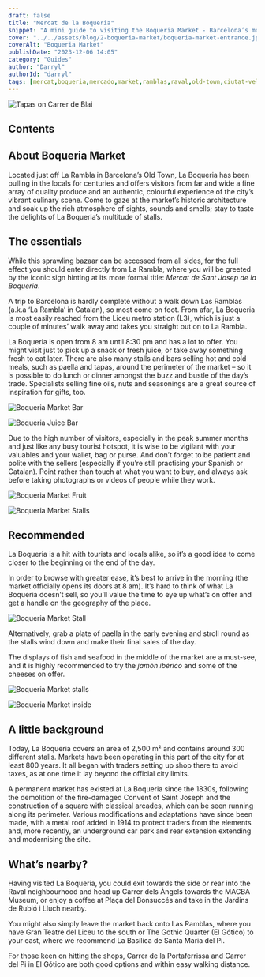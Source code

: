 ```yaml
---
draft: false
title: "Mercat de la Boqueria"
snippet: "A mini guide to visiting the Boqueria Market - Barcelona’s most iconic and vibrant tourist market found on Las Ramblas in the heart of Barcelona."
cover: "../../assets/blog/2-boqueria-market/boqueria-market-entrance.jpg"
coverAlt: "Boqueria Market"
publishDate: "2023-12-06 14:05"
category: "Guides"
author: "Darryl"
authorId: "darryl"
tags: [mercat,boqueria,mercado,market,ramblas,raval,old-town,ciutat-vella]
---
```


![Tapas on Carrer de Blai](../../assets/blog/2-boqueria-market/boqueria-market-entrance.jpg)

## Contents

## About Boqueria Market

Located just off La Rambla in Barcelona’s Old Town, La Boqueria has been pulling in the locals for centuries and offers visitors from far and wide a fine array of quality produce and an authentic, colourful experience of the city’s vibrant culinary scene. Come to gaze at the market’s historic architecture and soak up the rich atmosphere of sights, sounds and smells; stay to taste the delights of La Boqueria’s multitude of stalls.


## The essentials

While this sprawling bazaar can be accessed from all sides, for the full effect you should enter directly from La Rambla, where you will be greeted by the iconic sign hinting at its more formal title: *Mercat de Sant Josep de la Boqueria*.


A trip to Barcelona is hardly complete without a walk down Las Ramblas (a.k.a ‘La Rambla’ in Catalan), so most come on foot. From afar, La Boqueria is most easily reached from the Liceu metro station (L3), which is just a couple of minutes’ walk away and takes you straight out on to La Rambla.

La Boqueria is open from 8 am until 8:30 pm and has a lot to offer. You might visit just to pick up a snack or fresh juice, or take away something fresh to eat later. There are also many stalls and bars selling hot and cold meals, such as paella and tapas, around the perimeter of the market – so it is possible to do lunch or dinner amongst the buzz and bustle of the day’s trade. Specialists selling fine oils, nuts and seasonings are a great source of inspiration for gifts, too.


![Boqueria Market Bar](../../assets/blog/2-boqueria-market/boqueria-market-bar-76e347aa.jpg)

![Boqueria Juice Bar](../../assets/blog/2-boqueria-market/juice-bar-53f94a16.jpg)

Due to the high number of visitors, especially in the peak summer months and just like any busy tourist hotspot, it is wise to be vigilant with your valuables and your wallet, bag or purse. And don’t forget to be patient and polite with the sellers (especially if you’re still practising your Spanish or Catalan). Point rather than touch at what you want to buy, and always ask before taking photographs or videos of people while they work.



![Boqueria Market Fruit](../../assets/blog/2-boqueria-market/boqueria-market-stall-50217cab.jpg)

![Boqueria Market Stalls](../../assets/blog/2-boqueria-market/boqueria-market-stalls-8dddc128.jpg)



## Recommended

La Boqueria is a hit with tourists and locals alike, so it’s a good idea to come closer to the beginning or the end of the day.

In order to browse with greater ease, it’s best to arrive in the morning (the market officially opens its doors at 8 am). It’s hard to think of what La Boqueria doesn’t sell, so you’ll value the time to eye up what’s on offer and get a handle on the geography of the place.


![Boqueria Market Stall](../../assets/blog/2-boqueria-market/boqueria-market-stall-377e2920.jpg)

Alternatively, grab a plate of paella in the early evening and stroll round as the stalls wind down and make their final sales of the day.

The displays of fish and seafood in the middle of the market are a must-see, and it is highly recommended to try the *jamón ibérico* and some of the cheeses on offer.


![Boqueria Market stalls](../../assets/blog/2-boqueria-market/boqueria-market-stalls-89c055d8.jpg)

![Boqueria Market inside](../../assets/blog/2-boqueria-market/boqueria-market-inside-b9c1a253.jpg)


## A little background

Today, La Boqueria covers an area of 2,500 m² and contains around 300 different stalls. Markets have been operating in this part of the city for at least 800 years. It all began with traders setting up shop there to avoid taxes, as at one time it lay beyond the official city limits.


A permanent market has existed at La Boqueria since the 1830s, following the demolition of the fire-damaged Convent of Saint Joseph and the construction of a square with classical arcades, which can be seen running along its perimeter. Various modifications and adaptations have since been made, with a metal roof added in 1914 to protect traders from the elements and, more recently, an underground car park and rear extension extending and modernising the site.


## What’s nearby?
Having visited La Boqueria, you could exit towards the side or rear into the Raval neighbourhood and head up Carrer dels Àngels towards the MACBA Museum, or enjoy a coffee at Plaça del Bonsuccés and take in the Jardins de Rubió i Lluch nearby.

You might also simply leave the market back onto Las Ramblas, where you have Gran Teatre del Liceu to the south or The Gothic Quarter (El Gótico) to your east, where we recommend La Basilica de Santa Maria del Pi.

For those keen on hitting the shops, Carrer de la Portaferrissa and Carrer del Pi in El Gótico are both good options and within easy walking distance.
